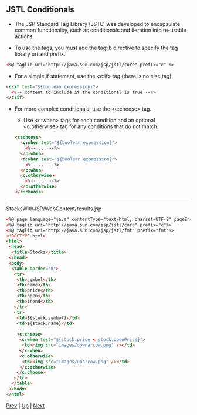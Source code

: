## JSTL Conditionals

* The JSP Standard Tag Library (JSTL) was developed to encapsulate common functionality, such as conditionals and iteration into re-usable actions.

* To use the tags, you must add the taglib directive to specify the tag library uri and prefix.

```html
<%@ taglib uri="http://java.sun.com/jsp/jstl/core" prefix="c" %>
```

* For a simple if statement, use the <c:if> tag (there is no else tag).

```html
<c:if test="${boolean expression}">
  <%-- content to include if the conditional is true --%>
</c:if>
```

* For more complex conditionals, use the <c:choose> tag.

  * Use <c:when> tags for each condition and an optional <c:otherwise> tag for any conditions that do not match.

  ```html
  <c:choose>
    <c:when test="${boolean expression}">
      <%-- ... --%>
    </c:when>
    <c:when test="${boolean expression}">
      <%-- ... --%>
    </c:when>
    <c:otherwise>
      <%-- ... --%>
    </c:otherwise>
  </c:choose>
  ```

<hr>

StocksWithJSP/WebContent/results.jsp

```html
<%@ page language="java" contentType="text/html; charset=UTF-8" pageEncoding="UTF-8"%>
<%@ taglib uri="http://java.sun.com/jsp/jstl/core" prefix="c"%>
<%@ taglib uri="http://java.sun.com/jsp/jstl/fmt" prefix="fmt"%>
<!DOCTYPE html>
<html>
 <head>
  <title>Stocks</title>
 </head>
 <body>
  <table border="0">
   <tr>
    <th>symbol</th>
    <th>name</th>
    <th>price</th>
    <th>open</th>
    <th>trend</th>
   </tr>
   <tr>
    <td>${stock.symbol}</td>
    <td>${stock.name}</td>
    ...
    <c:choose>
     <c:when test="${stock.price < stock.openPrice}">
      <td><img src="images/downarrow.png" /></td>
     </c:when>
     <c:otherwise>
      <td><img src="images/uparrow.png" /></td>
     </c:otherwise>
    </c:choose>
   </tr>
  </table>
 </body>
</html>
```

[Prev](04-CallingJSP.md) | [Up](../README.md) | [Next](06-JSTLListIteration.md)
